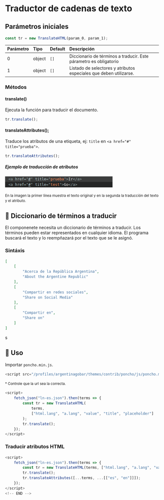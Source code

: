 # Traductor de cadenas de texto


## Parámetros iniciales


```javascript
const tr = new TranslateHTML(param_0, param_1);
```


| Parámetro | Tipo | Default | Descripción |
|:---|:---|:---|:---| 
| 0 | object | `[]` | Diccionario de términos a traducir. Este párametro es obligatorio |
| 1 | object | `[]` | Listado de selectores y atributos especiales que deben utilizarse. |

### Métodos

#### translate()

Ejecuta la función para traducir el documento.

```javascript
tr.translate();
```

#### translateAttributes();

Traduce los atributos de una etiqueta, ej: `title` en `<a href="#" title="prueba">`.

```javascript
tr.translateAttributes();
```
##### Ejemplo de traducción de atributos

![./img/example-1.png](./img/example-1.png)

<small>En la imagen la primer línea muestra el texto original y en la segunda la traducción del texto y el atributo.</small>

## 📙 Diccionario de términos a traducir

El componenete necesita un diccionario de términos a traducir. Los términos pueden estar representados en cualquier idioma. El programa buscará el texto y lo reempñazará por el texto que se le asignó. 

### Sintáxis

```json
[
    [
        "Acerca de la República Argentina",
        "About the Argentine Republic"
    ],
    [
        "Compartir en redes sociales",
        "Share on Social Media"
    ],
    [
        "Compartir en",
        "Share on"
    ]
]
```
s
## 🚀 Uso

Importar `poncho.min.js`.

```javascript
<script src="/profiles/argentinagobar/themes/contrib/poncho/js/poncho.min.js"></script>
```
<small>* Controle que la url sea la correcta.</small>


```javascript
<script>
    fetch_json("ln-es.json").then(terms => {
        const tr = new TranslateHTML(
            terms,
            ["html.lang", "a.lang", "value", "title", "placeholder"]
        );
        tr.translate();
    });
</script>
```

### Traducir atributos HTML

```javascript
<script>
    fetch_json("ln-es.json").then(terms => {
        const tr = new TranslateHTML(terms, ["html.lang", "a.lang", "value", "title", "placeholder"]);
        tr.translate();
        tr.translateAttributes([...terms, ...[["es", "en"]]]);
    });
</script>
<!-- END -->
```
